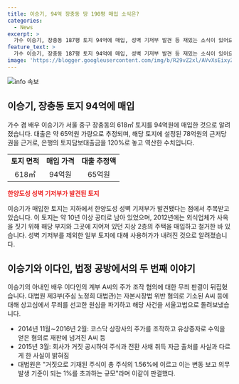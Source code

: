 ```yaml
---
title: 이승기, 94억 장충동 땅 190평 매입 소식은?
categories:
  - News
excerpt: >
  가수 이승기, 장충동 187평 토지 94억에 매입, 성벽 기저부 발견 등 재밌는 소식이 있어요. 최근 아내 이다인의 주가 조작 무죄 판결에 대한 논란도 뜨거운데, 클릭하면 자세한 내용을 확인할 수 있어요!
feature_text: >
  가수 이승기, 장충동 187평 토지 94억에 매입, 성벽 기저부 발견 등 재밌는 소식이 있어요. 최근 아내 이다인의 주가 조작 무죄 판결에 대한 논란도 뜨거운데, 클릭하면 자세한 내용을 확인할 수 있어요!
image: 'https://blogger.googleusercontent.com/img/b/R29vZ2xl/AVvXsEixyZcFfHzMRdzZMjFBmAUKJYCLCGyLL1o632UiGVXcaFdKo_bkvkuCioo0uUKlGfBVcT3P84aROyZIXSBEx3Aw5nCQ3pTgDom1WDC4m8eifvWiAmWEEVb4x6G_l8C0QH225ldMjyaFvpxGEBGNO37VmDTDMHGhJPq73UglMfDca1-0aw/s1600/blogspot.png'
---
```


<p><img src="https://blogger.googleusercontent.com/img/b/R29vZ2xl/AVvXsEixyZcFfHzMRdzZMjFBmAUKJYCLCGyLL1o632UiGVXcaFdKo_bkvkuCioo0uUKlGfBVcT3P84aROyZIXSBEx3Aw5nCQ3pTgDom1WDC4m8eifvWiAmWEEVb4x6G_l8C0QH225ldMjyaFvpxGEBGNO37VmDTDMHGhJPq73UglMfDca1-0aw/s1600/blogspot.png" alt="info 속보" /></p>

<h2 data-ke-size="size26">이승기, 장충동 토지 94억에 매입</h2>

<p data-ke-size="size16">가수 겸 배우 이승기가 서울 중구 장충동의 618㎡ 토지를 94억원에 매입한 것으로 알려졌습니다. 대출은 약 65억원 가량으로 추정되며, 해당 토지에 설정된 78억원의 근저당권을 근거로, 은행의 토지담보대출금을 120%로 놓고 역산한 수치입니다.</p>

<table>
  <tr>
    <td style="text-align: center; height: 17px;"><b>토지 면적</b></td>
    <td style="text-align: center; height: 17px;"><b>매입 가격</b></td>
    <td style="text-align: center; height: 17px;"><b>대출 추정액</b></td>
  </tr>
  <tr>
    <td style="text-align: center; height: 17px;">618㎡</td>
    <td style="text-align: center; height: 17px;">94억원</td>
    <td style="text-align: center; height: 17px;">65억원</td>
  </tr>
</table>

<p><b><span style="color: #ee2323;">한양도성 성벽 기저부가 발견된 토지</span></b></p>

<p data-ke-size="size16">이승기가 매입한 토지는 지하에서 한양도성 성벽 기저부가 발견됐다는 점에서 주목받고 있습니다. 이 토지는 약 10년 이상 공터로 남아 있었으며, 2012년에는 외식업체가 사옥을 짓기 위해 해당 부지와 그곳에 지어져 있던 지상 2층의 주택을 매입하고 철거한 바 있습니다. 성벽 기저부를 제외한 일부 토지에 대해 사용허가가 내려진 것으로 알려졌습니다.</p>

<h2 data-ke-size="size26">이승기와 이다인, 법정 공방에서의 두 번째 이야기</h2>

<p data-ke-size="size16">이승기의 아내인 배우 이다인의 계부 A씨의 주가 조작 혐의에 대한 무죄 판결이 뒤집혔습니다. 대법원 제3부(주심 노정희 대법관)는 자본시장법 위반 혐의로 기소된 A씨 등에 대해 상고심에서 무죄를 선고한 원심을 파기하고 해당 사건을 서울고법으로 돌려보냈습니다.</p>

<ul>
  <li>2014년 11월∼2016년 2월: 코스닥 상장사의 주가를 조작하고 유상증자로 수익을 얻은 혐의로 재판에 넘겨진 A씨 등</li>
  <li>2015년 3월: 회사가 거짓 공시하여 주식과 전환 사채 취득 자금 출처를 사실과 다르게 한 사실이 밝혀짐</li>
  <li>대법원은 "거짓으로 기재된 주식이 총 주식의 1.56%에 이르고 이는 변동 보고 의무 발생 기준이 되는 1%를 초과하는 규모"라며 이같이 판결했다.</li>
</ul>

